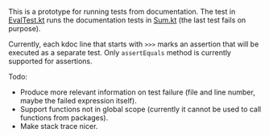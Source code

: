 This is a prototype for running tests from documentation. The test in [EvalTest.kt](dtest/src/test/kotlin/EvalTest.kt)
runs the documentation tests in [Sum.kt](dtest/src/main/kotlin/Sum.kt) (the last test fails on purpose).

Currently, each kdoc line that starts with ``>>>`` marks an assertion that will be executed as a separate test.
Only ```assertEquals``` method is currently supported for assertions.


Todo: 
- Produce more relevant information on test failure (file and line number, maybe the failed expression itself).
- Support functions not in global scope (currently it cannot be used to call functions from packages).
- Make stack trace nicer.